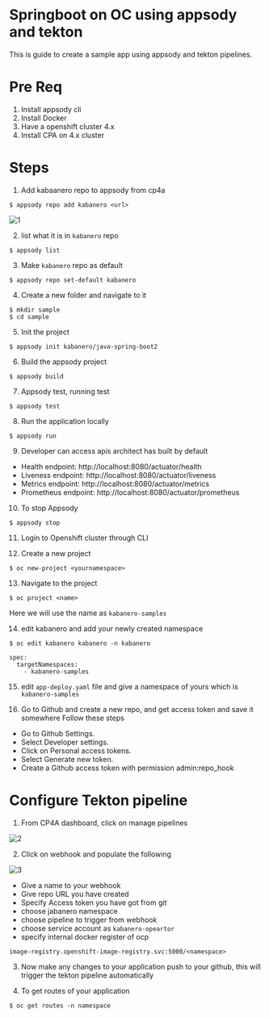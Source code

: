 # Springboot on OC using appsody and tekton 

This is guide to create a sample app using appsody and tekton pipelines.

# Pre Req

1. Install appsody cli 
2. Install Docker
3. Have a openshift cluster 4.x
4. Install CPA on 4.x cluster

# Steps

1. Add kabaanero repo to appsody from cp4a 
```
$ appsody repo add kabanero <url>
```

![1](1.png)

2. list what it is in ```kabanero``` repo 

```
$ appsody list 
```

3. Make ```kabanero``` repo as default 
```
$ appsody repo set-default kabanero
```

4. Create a new folder and navigate to it 
```
$ mkdir sample
$ cd sample
```

5. Init the project 
```
$ appsody init kabanero/java-spring-boot2
```

6. Build the appsody project 
```
$ appsody build
```

7. Appsody test, running test 
```
$ appsody test
```

8. Run the application locally 

```
$ appsody run
```

9. Developer can access apis architect has built by default 

* Health endpoint: http://localhost:8080/actuator/health
* Liveness endpoint: http://localhost:8080/actuator/liveness
* Metrics endpoint: http://localhost:8080/actuator/metrics
* Prometheus endpoint: http://localhost:8080/actuator/prometheus

10. To stop Appsody 

```
$ appsody stop
```

11. Login to Openshift cluster through CLI

12. Create a new project 

```
$ oc new-project <yournamespace>
```

13. Navigate to the project 

```
$ oc project <name>
```

Here we will use the name as ``` kabanero-samples ```

14. edit kabanero and add your newly created namespace

```
$ oc edit kabanero kabanero -n kabanero
```

```
spec:
  targetNamespaces:
    - kabanero-samples
```

15. edit ```app-deploy.yaml``` file and give a namespace of yours which is ```kabanero-samples```

16. Go to Github and create a new repo, and get access token and save it somewhere
Follow these steps 

* Go to Github Settings.
* Select Developer settings.
* Click on Personal access tokens.
* Select Generate new token.
* Create a Github access token with permission admin:repo_hook

# Configure Tekton pipeline 

1. From CP4A dashboard, click on manage pipelines 

![2](2.png)

2. Click on webhook and populate the following 

![3](3.png)

* Give a name to your webhook
* Give repo URL you have created 
* Specify Access token you have got from git
* choose jabanero namespace
* choose pipeline to trigger from webhook
* choose service account as ```kabanero-opeartor```
* specify internal docker register of ocp
```
image-registry.openshift-image-registry.svc:5000/<namespace>
```

3. Now make any changes to your application push to your github, this will trigger the tekton pipeline automatically 

4. To get routes of your application 
```
$ oc get routes -n namespace
```
